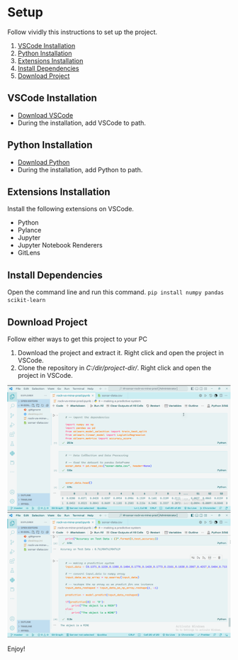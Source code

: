 # Setup

Follow vividly this instructions to set up  the project.

1. [VSCode Installation](#vscode-installation)
1. [Python Installation](#python-installation)
1. [Extensions Installation](#extensions-installation)
1. [Install Dependencies](#install-dependencies)
1. [Download Project](#download-project)

## VSCode Installation

- [Download VSCode](https://code.visualstudio.com/download)
- During the installation, add VSCode to path.

## Python Installation

- [Download Python](https://www.python.org/downloads/)
- During the installation, add Python to path.

## Extensions Installation

Install the following extensions on VSCode.

- Python
- Pylance
- Jupyter
- Jupyter Notebook Renderers
- GitLens

## Install Dependencies

Open the command line and run this command.
`pip install numpy pandas scikit-learn`

## Download Project

Follow either ways to get this project to your PC

1. Download the project and extract it. Right click and open the project in VSCode.
1. Clone the repository in *C:/dir/project-dir/*. Right click and open the project in VSCode.

![Project Image](./images/sonar-1.png)
![Project Image](./images/sonar-2.png)

Enjoy!
